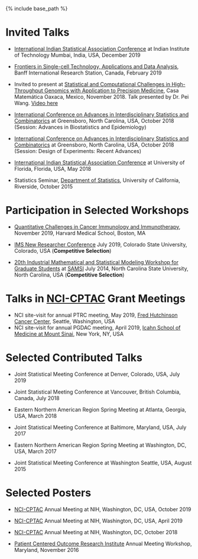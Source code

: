 ﻿---
layout: archive
title: ""
permalink: /talks/
author_profile: true

---

{% include base_path %}


Invited Talks
======
* [International Indian Statistical Association Conference](https://www.intindstat.org/iisaconference2019/) at Indian Institute of Technology Mumbai, India, USA, December 2019

* [Frontiers in Single-cell Technology, Applications and Data Analysis](https://www.birs.ca/events/2019/5-day-workshops/19w5032), Banff International Research Station, Canada, February 2019

* Invited to present at [Statistical and Computational Challenges in High-Throughput Genomics with Application to Precision Medicine](https://www.birs.ca/events/2018/5-day-workshops/18w5202/participants),  Casa Matemática Oaxaca, Mexico, November 2018. Talk presented by Dr. Pei Wang. [Video here](http://www.birs.ca/events/2018/5-day-workshops/18w5202/videos/watch/201811061535-Chowdhury.html) 

* [International Conference on Advances in Interdisciplinary Statistics and Combinatorics](https://mathstats.uncg.edu/aisc/2018-conference/home/) at Greensboro, North Carolina, USA, October 2018 (Session: Advances in Biostatistics and Epidemiology)

* [International Conference on Advances in Interdisciplinary Statistics and Combinatorics](https://mathstats.uncg.edu/aisc/2018-conference/home/) at Greensboro, North Carolina, USA, October 2018 (Session: Design of Experiments: Recent Advances)

* [International Indian Statistical Association Conference](http://iisa2018.biostat.ufl.edu/) at University of Florida, Florida, USA, May 2018

* Statistics Seminar, [Department of Statistics](https://statistics.ucr.edu/), University of California, Riverside,  October 2015


Participation in Selected Workshops
======
* [Quantitative Challenges in Cancer Immunology and Immunotherapy](https://www.hsph.harvard.edu/2019-pqg-conference/), November 2019, Harvard Medical School, Boston, MA

* [IMS New Researcher Conference](http://groups.imstat.org/newresearchers/conferences/nrc.html) July 2019, Colorado State University, Colorado, USA  (**Competitive Selection**)

* [20th Industrial Mathematical and Statistical Modeling Workshop for Graduate Students](https://samsiatrtp.wordpress.com/2014/07/) at [SAMSI](https://www.samsi.info/) July 2014, North Carolina State University, North Carolina, USA  (**Competitive Selection**)


Talks in [NCI-CPTAC](https://proteomics.cancer.gov/programs/cptac) Grant Meetings
======
*  NCI site-visit for annual PTRC meeting, May 2019, [Fred Hutchinson Cancer Center](http://www.fredhutch.org/en.html), Seattle, Washington, USA
*  NCI site-visit for annual PGDAC meeting, April 2019, [Icahn School of Medicine at Mount Sinai](https://icahn.mssm.edu/research/genomics), New York, NY, USA


Selected Contributed Talks
======
* Joint Statistical Meeting Conference at Denver, Colorado, USA, July 2019

* Joint Statistical Meeting Conference at Vancouver, British Columbia, Canada, July 2018

* Eastern Northern American Region Spring Meeting at Atlanta, Georgia, USA,  March 2018

* Joint Statistical Meeting Conference at Baltimore, Maryland, USA,  July 2017

* Eastern Northern American Region Spring Meeting at Washington, DC, USA,  March 2017

* Joint Statistical Meeting Conference at Washington Seattle, USA,  August 2015


Selected Posters
======
* [NCI-CPTAC](https://proteomics.cancer.gov/programs/cptac) Annual Meeting at NIH, Washington, DC, USA, October 2019 

* [NCI-CPTAC](https://proteomics.cancer.gov/programs/cptac) Annual Meeting at NIH, Washington, DC, USA, April 2019 

* [NCI-CPTAC](https://proteomics.cancer.gov/programs/cptac) Annual Meeting at NIH, Washington, DC, October 2018 

* [Patient Centered Outcome Research Institute](https://www.pcori.org/) Annual Meeting Workshop, Maryland,  November 2016


